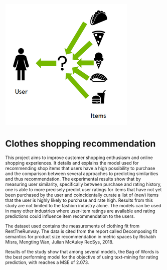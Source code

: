 ![My Image](images/recommendation.png)
# Clothes shopping recommendation
This project aims to improve customer shopping enthusiasm and online shopping experiences. It details and explains the model used for recommending shop items that users have a high possibility to purchase and the comparison between several approaches to predicting similarities and thus recommendation.
The experimental results show that by measuring user similarity, specifically between purchase and rating history, one is able to more precisely predict user ratings for items that have not yet been purchased by the user and coincidentally curate a list of (new) items that the user is highly likely to purchase and rate high.
Results from this study are not limited to the fashion industry alone. The models can be used in many other industries where user-item ratings are available and rating predictions could influence item recommendation to the users.

The dataset used contains the measurements of clothing fit from RentTheRunway. The data is cited from the report called Decomposing fit semantics for product size recommendation in metric spaces by Rishabh Misra, Mengting Wan, Julian McAuley RecSys, 2018.

Results of the study show that among several models, the Bag of Words is the best performing model for the objective of using text-mining for rating prediction, with reaches a MSE of 2.073.
